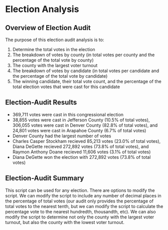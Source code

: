 # Election Analysis

## Overview of Election Audit

The purpose of this election audit analysis is to:

1) Determine the total votes in the election
2) The breakdown of votes by county (in total votes per county and the percentage of the total vote by county)
3) The county with the largest voter turnout
4) The breakdown of votes by candidate (in total votes per candidate and the percentage of the total vote by candidate)
5) The winning candidate, their total vote count, and the percentage of the total election votes that were cast for this candidate

## Election-Audit Results

* 369,711 votes were cast in this congressional election
* 38,855 votes were cast in Jefferson County (10.5% of total votes), 306,055 votes were cast in Denver County (82.8% of total votes), and 24,801 votes were cast in Arapahoe County (6.7% of total votes)
* Denver County had the largest number of votes
* Charles Casper Stockham recieved 85,213 votes (23.0% of total votes), Diana DeGette recieved 272,892 votes (73.8% of total votes), and Raymon Anthony Doane recieved 11,606 votes (3.1% of total votes)
* Diana DeGette won the election with 272,892 votes (73.8% of total votes)

## Election-Audit Summary

This script can be used for any election. There are options to modify the script. We can modify the script to include any number of decimal places in the percentage of total votes (our audit only provides the percentage of total votes to the nearest tenth, but we can modify the script to calculate the percentage vote to the nearest hundredth, thousandth, etc). We can also modify the script to determine not only the county with the largest voter turnout, but also the county with the lowest voter turnout.

